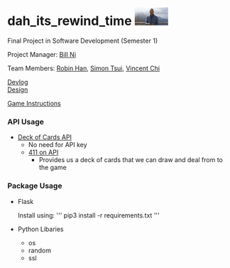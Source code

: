 # dah_its_rewind_time </div> <img src="https://raw.githubusercontent.com/bnidevs/dah_its_rewind_time/master/logo.jpg" height="40">
Final Project in Software Development (Semester 1)

Project Manager: [Bill Ni](https://github.com/bnidevs)

Team Members: [Robin Han](https://github.com/robinhanstuy), [Simon Tsui](https://github.com/simont1), [Vincent Chi](https://github.com/vchi90)

[Devlog](https://github.com/bnidevs/dah_its_rewind_time/blob/master/doc/devlog.txt)
<br>
[Design](https://github.com/bnidevs/dah_its_rewind_time/blob/master/doc/design.pdf)


[Game Instructions](https://www.cardplayer.com/rules-of-poker/how-to-play-poker/games/texas-holdem)

### API Usage
 - [Deck of Cards API](https://deckofcardsapi.com/)
   - No need for API key
   - [411 on API](https://docs.google.com/document/d/1K6CX_47vSvS9FYlEok4eUyIEeN3_qZ3DGXmai0bZm5o/edit?usp=sharing)
     - Provides us a deck of cards that we can draw and deal from to the game

### Package Usage
 - Flask
 
   Install using:
   '''
   pip3 install -r requirements.txt
   '''
 
 - Python Libaries
   - os
   - random
   - ssl
